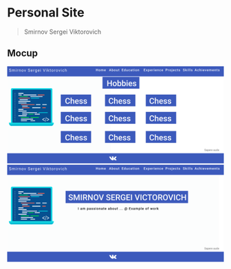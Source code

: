 # Personal Site
> Smirnov Sergei Viktorovich

## Mocup
[![Mocup_Hobbies.png](images/Mocup_Hobbies.png?raw=true "Mocup_Hobbies.png")](https://www.figma.com/file/Co0QH55GveUbEmvgKUf7JK/MyPersonalSite?node-id=0%3A1)
[![Mocup_Home.png](images/Mocup_Home.png?raw=true "Mocup_Home.png")](https://www.figma.com/file/Co0QH55GveUbEmvgKUf7JK/MyPersonalSite?node-id=0%3A1)
